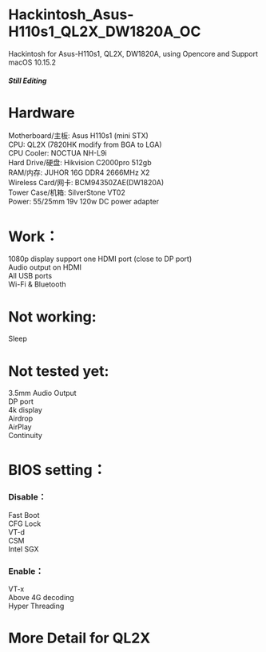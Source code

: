 # Hackintosh_Asus-H110s1_QL2X_DW1820A_OC
Hackintosh for Asus-H110s1, QL2X, DW1820A, using Opencore and Support macOS 10.15.2 

##### Still Editing 


# Hardware
Motherboard/主板: Asus H110s1 (mini STX)  
CPU: QL2X (7820HK modify from BGA to LGA)  
CPU Cooler: NOCTUA NH-L9i  
Hard Drive/硬盘: Hikvision C2000pro 512gb  
RAM/内存: JUHOR 16G DDR4 2666MHz X2  
Wireless Card/网卡: BCM94350ZAE(DW1820A)  
Tower Case/机箱: SilverStone  VT02  
Power: 55/25mm 19v 120w DC power adapter  

# Work：
1080p display support one HDMI port (close to DP port)  
Audio output on HDMI  
All USB ports  
Wi-Fi & Bluetooth  

# Not working:
Sleep  

# Not tested yet:
3.5mm Audio Output  
DP port  
4k display  
Airdrop  
AirPlay  
Continuity  

# BIOS setting：

### Disable：
  Fast Boot  
  CFG Lock   
  VT-d  
  CSM  
  Intel SGX  

### Enable：
  VT-x  
  Above 4G decoding  
  Hyper Threading  
  
# More Detail for QL2X
